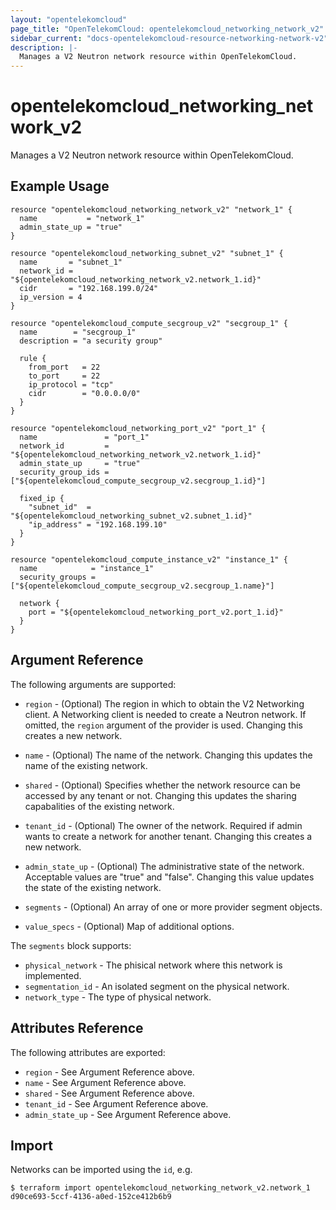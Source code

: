 ```yaml
---
layout: "opentelekomcloud"
page_title: "OpenTelekomCloud: opentelekomcloud_networking_network_v2"
sidebar_current: "docs-opentelekomcloud-resource-networking-network-v2"
description: |-
  Manages a V2 Neutron network resource within OpenTelekomCloud.
---
```


# opentelekomcloud\_networking\_network_v2

Manages a V2 Neutron network resource within OpenTelekomCloud.

## Example Usage

```hcl
resource "opentelekomcloud_networking_network_v2" "network_1" {
  name           = "network_1"
  admin_state_up = "true"
}

resource "opentelekomcloud_networking_subnet_v2" "subnet_1" {
  name       = "subnet_1"
  network_id = "${opentelekomcloud_networking_network_v2.network_1.id}"
  cidr       = "192.168.199.0/24"
  ip_version = 4
}

resource "opentelekomcloud_compute_secgroup_v2" "secgroup_1" {
  name        = "secgroup_1"
  description = "a security group"

  rule {
    from_port   = 22
    to_port     = 22
    ip_protocol = "tcp"
    cidr        = "0.0.0.0/0"
  }
}

resource "opentelekomcloud_networking_port_v2" "port_1" {
  name               = "port_1"
  network_id         = "${opentelekomcloud_networking_network_v2.network_1.id}"
  admin_state_up     = "true"
  security_group_ids = ["${opentelekomcloud_compute_secgroup_v2.secgroup_1.id}"]

  fixed_ip {
    "subnet_id"  = "${opentelekomcloud_networking_subnet_v2.subnet_1.id}"
    "ip_address" = "192.168.199.10"
  }
}

resource "opentelekomcloud_compute_instance_v2" "instance_1" {
  name            = "instance_1"
  security_groups = ["${opentelekomcloud_compute_secgroup_v2.secgroup_1.name}"]

  network {
    port = "${opentelekomcloud_networking_port_v2.port_1.id}"
  }
}
```

## Argument Reference

The following arguments are supported:

* `region` - (Optional) The region in which to obtain the V2 Networking client.
    A Networking client is needed to create a Neutron network. If omitted, the
    `region` argument of the provider is used. Changing this creates a new
    network.

* `name` - (Optional) The name of the network. Changing this updates the name of
    the existing network.

* `shared` - (Optional)  Specifies whether the network resource can be accessed
    by any tenant or not. Changing this updates the sharing capabalities of the
    existing network.

* `tenant_id` - (Optional) The owner of the network. Required if admin wants to
    create a network for another tenant. Changing this creates a new network.

* `admin_state_up` - (Optional) The administrative state of the network.
    Acceptable values are "true" and "false". Changing this value updates the
    state of the existing network.

* `segments` - (Optional) An array of one or more provider segment objects.

* `value_specs` - (Optional) Map of additional options.

The `segments` block supports:

* `physical_network` - The phisical network where this network is implemented.
* `segmentation_id` - An isolated segment on the physical network.
* `network_type` - The type of physical network.

## Attributes Reference

The following attributes are exported:

* `region` - See Argument Reference above.
* `name` - See Argument Reference above.
* `shared` - See Argument Reference above.
* `tenant_id` - See Argument Reference above.
* `admin_state_up` - See Argument Reference above.

## Import

Networks can be imported using the `id`, e.g.

```
$ terraform import opentelekomcloud_networking_network_v2.network_1 d90ce693-5ccf-4136-a0ed-152ce412b6b9
```
